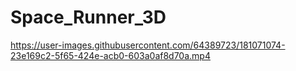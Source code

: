 # Space_Runner_3D

https://user-images.githubusercontent.com/64389723/181071074-23e169c2-5f65-424e-acb0-603a0af8d70a.mp4



